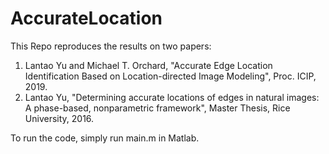 # AccurateLocation
This Repo reproduces the results on two papers:
1. Lantao Yu and Michael T. Orchard, "Accurate Edge Location Identification Based on Location-directed Image Modeling", Proc. ICIP, 2019.
2. Lantao Yu, "Determining accurate locations of edges in natural images: A phase-based, nonparametric framework", Master Thesis, Rice University, 2016.


To run the code, simply run main.m in Matlab.
